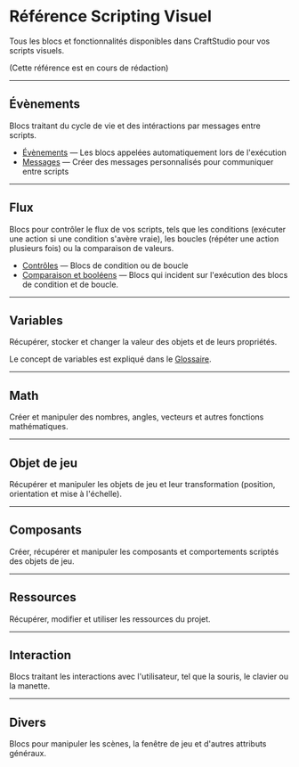 # Référence Scripting Visuel

Tous les blocs et fonctionnalités disponibles dans CraftStudio pour vos scripts visuels.

(Cette référence est en cours de rédaction)

----
## Évènements

Blocs traitant du cycle de vie et des intéractions par messages entre scripts.

 * [Évènements](Visual_Scripting/Events.md) — Les blocs appelées automatiquement lors de l'exécution
 * [Messages](Visual_Scripting/Messages.md) — Créer des messages personnalisés pour communiquer entre scripts

----
## Flux

Blocs pour contrôler le flux de vos scripts, tels que les conditions (exécuter une action si une condition s'avère vraie), les boucles (répéter une action plusieurs fois) ou la comparaison de valeurs.

 * [Contrôles](Visual_Scripting/Controls.md) — Blocs de condition ou de boucle
 * [Comparaison et booléens](Visual_Scripting/Comparison_and_booleans.md) — Blocs qui incident sur l'exécution des blocs de condition et de boucle.

----
## Variables

Récupérer, stocker et changer la valeur des objets et de leurs propriétés.

Le concept de variables est expliqué dans le [Glossaire](Glossary.md).

----
## Math

Créer et manipuler des nombres, angles, vecteurs et autres fonctions mathématiques.

----
## Objet de jeu

Récupérer et manipuler les objets de jeu et leur transformation (position, orientation et mise à l'échelle).

----

## Composants
Créer, récupérer et manipuler les composants et comportements scriptés des objets de jeu.

----

## Ressources

Récupérer, modifier et utiliser les ressources du projet.

----
## Interaction

Blocs traitant les interactions avec l'utilisateur, tel que la souris, le clavier ou la manette. 

----
## Divers

Blocs pour manipuler les scènes, la fenêtre de jeu et d'autres attributs généraux.